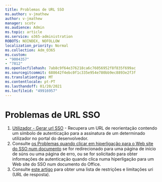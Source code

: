 ```yaml
---
title: Problemas de URL SSO
ms.author: v-jmathew
author: v-jmathew
manager: scotv
ms.audience: Admin
ms.topic: article
ms.service: o365-administration
ROBOTS: NOINDEX, NOFOLLOW
localization_priority: Normal
ms.collection: Adm_O365
ms.custom:
- "9004357"
- "7812"
ms.openlocfilehash: 7ab8c9f64e376218ca6c76056952f8f835f699ac
ms.sourcegitcommit: 688642f4ebc0f1c335e954e780bb9ec8893e2f3f
ms.translationtype: MT
ms.contentlocale: pt-PT
ms.lasthandoff: 01/20/2021
ms.locfileid: "49916957"
---
```

# <a name="sso-url-issues"></a>Problemas de URL SSO

1. [Utilizador - Gerar url SSO](https://docs.microsoft.com/rest/api/apimanagement/2019-12-01/User/GenerateSsoUrl) - Recupera um URL de reorientação contendo um símbolo de autenticação para a assinatura de um determinado utilizador no portal do desenvolvedor.
2. Consulte [os Problemas quando clicar em hiperligação para o Web site do SSO num documento](https://docs.microsoft.com/office/troubleshoot/office-suite-issues/click-hyperlink-to-sso-website) se for redirecionado para uma página de início de súns ou uma página de erro, ou se for solicitado para obter informações de autenticação quando clica numa hiperligação para um Web site do SSO num documento do Office.
3. Consulte [este artigo](https://docs.microsoft.com/azure/active-directory/develop/reply-url) para obter uma lista de restrições e limitações uri (URL de resposta).
